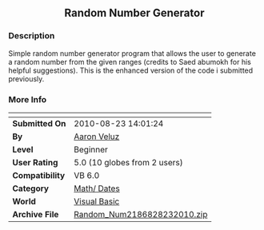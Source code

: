 ﻿<div align="center">

## Random Number Generator


</div>

### Description

Simple random number generator program that allows the user to generate a random number from the given ranges (credits to Saed abumokh for his helpful suggestions). This is the enhanced version of the code i submitted previously.
 
### More Info
 


<span>             |<span>
---                |---
**Submitted On**   |2010-08-23 14:01:24
**By**             |[Aaron Veluz](https://github.com/Planet-Source-Code/PSCIndex/blob/master/ByAuthor/aaron-veluz.md)
**Level**          |Beginner
**User Rating**    |5.0 (10 globes from 2 users)
**Compatibility**  |VB 6\.0
**Category**       |[Math/ Dates](https://github.com/Planet-Source-Code/PSCIndex/blob/master/ByCategory/math-dates__1-37.md)
**World**          |[Visual Basic](https://github.com/Planet-Source-Code/PSCIndex/blob/master/ByWorld/visual-basic.md)
**Archive File**   |[Random\_Num2186828232010\.zip](https://github.com/Planet-Source-Code/aaron-veluz-random-number-generator__1-73369/archive/master.zip)








